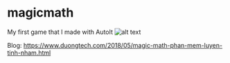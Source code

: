 # magicmath
My first game that I made with AutoIt
![alt text](https://github.com/stephentran1909/magicmath/blob/master/image.PNG?raw=true)

Blog: https://www.duongtech.com/2018/05/magic-math-phan-mem-luyen-tinh-nham.html
